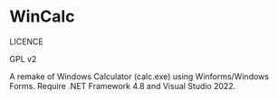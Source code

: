 # WinCalc
LICENCE

GPL v2

A remake of Windows Calculator (calc.exe) using Winforms/Windows Forms. Require .NET Framework 4.8 and Visual Studio 2022.

